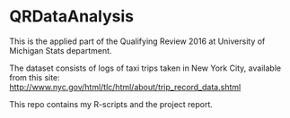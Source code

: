 # QRDataAnalysis

This is the applied part of the Qualifying Review 2016 at University of Michigan Stats department.

The dataset consists of logs of taxi trips taken in New York City, available from this site:
http://www.nyc.gov/html/tlc/html/about/trip_record_data.shtml

This repo contains my R-scripts and the project report.
